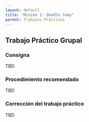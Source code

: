 ```yaml
---
layout: default
title: "Minion 1: Doodle Jump"
parent: Trabajos Prácticos
---
```


## Trabajo Práctico Grupal

### Consigna

TBD 

### Procedimiento recomendado

TBD 

### Corrección del trabajo práctico

TBD